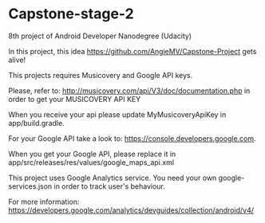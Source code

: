 # Capstone-stage-2
8th project of Android Developer Nanodegree (Udacity)

In this project, this idea https://github.com/AngieMV/Capstone-Project gets alive! 

This projects requires Musicovery and Google API keys.

Please, refer to: http://musicovery.com/api/V3/doc/documentation.php in order to get your MUSICOVERY API KEY

When you receive your api please update MyMusicoveryApiKey in app/build.gradle.

For your Google API take a look to: https://console.developers.google.com.

When you get your Google API, please replace it in app/src/releases/res/values/google_maps_api.xml

This project uses Google Analytics service. 
You need your own google-services.json in order to track user's behaviour.

For more information: https://developers.google.com/analytics/devguides/collection/android/v4/
